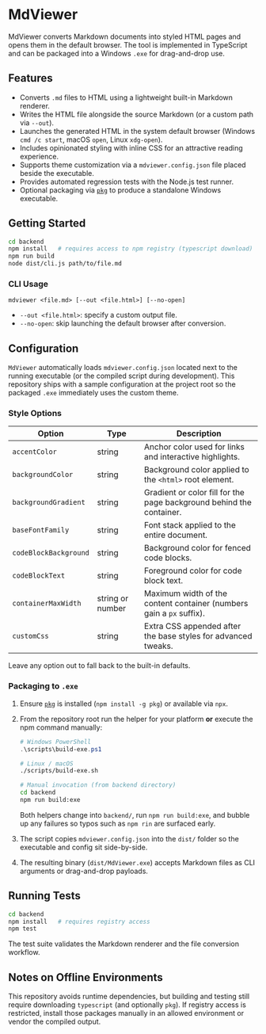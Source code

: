# MdViewer

MdViewer converts Markdown documents into styled HTML pages and opens them in the default browser. The tool is implemented in TypeScript and can be packaged into a Windows `.exe` for drag-and-drop use.

## Features

- Converts `.md` files to HTML using a lightweight built-in Markdown renderer.
- Writes the HTML file alongside the source Markdown (or a custom path via `--out`).
- Launches the generated HTML in the system default browser (Windows `cmd /c start`, macOS `open`, Linux `xdg-open`).
- Includes opinionated styling with inline CSS for an attractive reading experience.
- Supports theme customization via a `mdviewer.config.json` file placed beside the executable.
- Provides automated regression tests with the Node.js test runner.
- Optional packaging via [`pkg`](https://github.com/vercel/pkg) to produce a standalone Windows executable.

## Getting Started

```bash
cd backend
npm install   # requires access to npm registry (typescript download)
npm run build
node dist/cli.js path/to/file.md
```

### CLI Usage

```
mdviewer <file.md> [--out <file.html>] [--no-open]
```

- `--out <file.html>`: specify a custom output file.
- `--no-open`: skip launching the default browser after conversion.

## Configuration

`MdViewer` automatically loads `mdviewer.config.json` located next to the running executable (or the compiled script during development).
This repository ships with a sample configuration at the project root so the packaged `.exe` immediately uses the custom theme.

### Style Options

| Option                | Type            | Description                                                                 |
|-----------------------|-----------------|-----------------------------------------------------------------------------|
| `accentColor`         | string          | Anchor color used for links and interactive highlights.                     |
| `backgroundColor`     | string          | Background color applied to the `<html>` root element.                      |
| `backgroundGradient`  | string          | Gradient or color fill for the page background behind the container.       |
| `baseFontFamily`      | string          | Font stack applied to the entire document.                                  |
| `codeBlockBackground` | string          | Background color for fenced code blocks.                                    |
| `codeBlockText`       | string          | Foreground color for code block text.                                       |
| `containerMaxWidth`   | string or number| Maximum width of the content container (numbers gain a `px` suffix).        |
| `customCss`           | string          | Extra CSS appended after the base styles for advanced tweaks.               |

Leave any option out to fall back to the built-in defaults.

### Packaging to `.exe`

1. Ensure [`pkg`](https://github.com/vercel/pkg) is installed (`npm install -g pkg`) or available via `npx`.
2. From the repository root run the helper for your platform **or** execute the npm command manually:

   ```powershell
   # Windows PowerShell
   .\scripts\build-exe.ps1
   ```

   ```bash
   # Linux / macOS
   ./scripts/build-exe.sh
   ```

   ```bash
   # Manual invocation (from backend directory)
   cd backend
   npm run build:exe
   ```

   Both helpers change into `backend/`, run `npm run build:exe`, and bubble up any failures so typos such as `npm rin` are surfaced early.
3. The script copies `mdviewer.config.json` into the `dist/` folder so the executable and config sit side-by-side.
4. The resulting binary (`dist/MdViewer.exe`) accepts Markdown files as CLI arguments or drag-and-drop payloads.

## Running Tests

```bash
cd backend
npm install   # requires registry access
npm test
```

The test suite validates the Markdown renderer and the file conversion workflow.

## Notes on Offline Environments

This repository avoids runtime dependencies, but building and testing still require downloading `typescript` (and optionally `pkg`). If registry access is restricted, install those packages manually in an allowed environment or vendor the compiled output.
